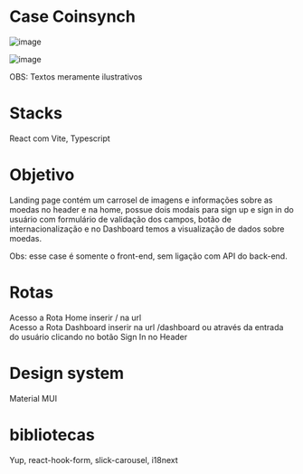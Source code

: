# Case Coinsynch
![image](https://github.com/elianacris/coinsynch/assets/89935565/aec4e087-bb38-4820-a9f2-ed111ba38fb5)

![image](https://github.com/elianacris/coinsynch/assets/89935565/e3a9ca55-bce3-4712-90dc-8e09ae706a2e)

OBS: Textos meramente ilustrativos

# Stacks 
React com Vite, Typescript 

# Objetivo 
Landing page contém um carrosel de imagens e informações sobre as moedas no header e na home, possue dois modais para sign up e sign in do usuário com formulário de validação dos campos, botão de internacionalização e no Dashboard temos a visualização de dados sobre moedas. 

Obs: esse case é somente o front-end, sem ligação com API do back-end.

# Rotas 
Acesso a Rota Home inserir / na url  
Acesso a Rota Dashboard inserir na url /dashboard ou através da entrada do usuário clicando no botão Sign In no Header

# Design system
Material MUI 

# bibliotecas 
Yup,
react-hook-form, 
slick-carousel,
i18next
